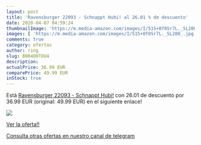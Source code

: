 ```yaml
---
layout: post
title: 'Ravensburger 22093 - Schnappt Hubi! al 26.01 % de descuento'
date: 2020-04-07 04:59:24
thumbnailImage: 'https://m.media-amazon.com/images/I/515+0f0Sr7L._SL200_.jpg'
images: [ 'https://m.media-amazon.com/images/I/515+0f0Sr7L._SL200_.jpg' ]
comments: true
category: ofertas
author: ring
slug: B004O0TOU4
description:
actualPrice: 36.99 EUR
comparePrice: 49.99 EUR
inStock: true
---
```


Está [Ravensburger 22093 - Schnappt Hubi!](https://www.amazon.com/dp/B004O0TOU4/?tag=redken08-20) con 26.01 de descuento por 36.99 EUR (original: 49.99 EUR) en el siguiente enlace!

[![](https://m.media-amazon.com/images/I/515+0f0Sr7L._SL200_.jpg)](https://www.amazon.com/dp/B004O0TOU4/?tag=redken08-20)

[Ver la oferta!!](https://www.amazon.com/dp/B004O0TOU4/?tag=redken08-20)

[Consulta otras ofertas en nuestro canal de telegram](https://t.me/s/ofertas25)
